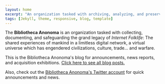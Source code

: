 ```yaml
---
layout: home
excerpt: "An organization tasked with archiving, analyzing, and preserving the treasures and grand legacy of Internet Folklife."
tags: [Jekyll, theme, responsive, blog, template]
---
```


The **Bibliotheca Anonoma** is an organization tasked with collecting, documenting, and safeguarding the grand legacy of *Internet Folklife*: The shared experiences of mankind in a limitless digital network, a virtual universe which has engendered civilizations, culture, trade... and warfare.

This is the Bibliotheca Anonoma's blog for announcements, news reports, and acquisition exhibitions. [Click here to see all blog posts.](http://blog.bibanon.org/posts/)

Also, check out the [Bibliotheca Anonoma's Twitter account](http://twitter.com/BAnonoma) for quick announcements and news.